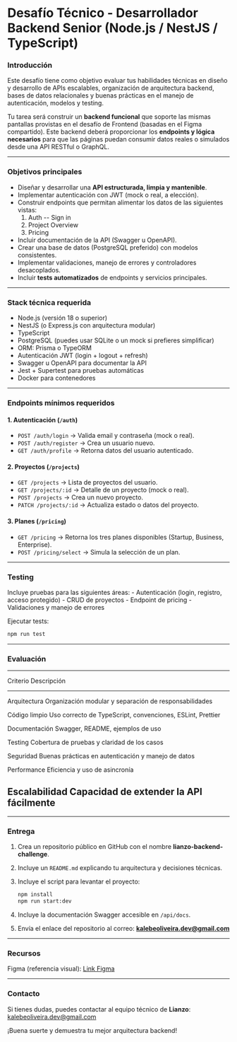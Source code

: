 # Desafío Técnico - Desarrollador Backend Senior (Node.js / NestJS / TypeScript)

### Introducción

Este desafío tiene como objetivo evaluar tus habilidades técnicas en
diseño y desarrollo de APIs escalables, organización de arquitectura
backend, bases de datos relacionales y buenas prácticas en el manejo de
autenticación, modelos y testing.

Tu tarea será construir un **backend funcional** que soporte las mismas
pantallas provistas en el desafío de Frontend (basadas en el Figma
compartido). Este backend deberá proporcionar los **endpoints y lógica
necesarios** para que las páginas puedan consumir datos reales o
simulados desde una API RESTful o GraphQL.

------------------------------------------------------------------------

### Objetivos principales

-   Diseñar y desarrollar una **API estructurada, limpia y mantenible**.
-   Implementar autenticación con JWT (mock o real, a elección).
-   Construir endpoints que permitan alimentar los datos de las
    siguientes vistas:
    1.  Auth -- Sign in
    2.  Project Overview
    3.  Pricing
-   Incluir documentación de la API (Swagger u OpenAPI).
-   Crear una base de datos (PostgreSQL preferido) con modelos
    consistentes.
-   Implementar validaciones, manejo de errores y controladores
    desacoplados.
-   Incluir **tests automatizados** de endpoints y servicios
    principales.

------------------------------------------------------------------------

### Stack técnica requerida

-   Node.js (versión 18 o superior)
-   NestJS (o Express.js con arquitectura modular)
-   TypeScript
-   PostgreSQL (puedes usar SQLite o un mock si prefieres simplificar)
-   ORM: Prisma o TypeORM
-   Autenticación JWT (login + logout + refresh)
-   Swagger u OpenAPI para documentar la API
-   Jest + Supertest para pruebas automáticas
-   Docker para contenedores

------------------------------------------------------------------------

### Endpoints mínimos requeridos

#### 1. Autenticación (`/auth`)

-   `POST /auth/login` → Valida email y contraseña (mock o real).
-   `POST /auth/register` → Crea un usuario nuevo.
-   `GET /auth/profile` → Retorna datos del usuario autenticado.

#### 2. Proyectos (`/projects`)

-   `GET /projects` → Lista de proyectos del usuario.
-   `GET /projects/:id` → Detalle de un proyecto (mock o real).
-   `POST /projects` → Crea un nuevo proyecto.
-   `PATCH /projects/:id` → Actualiza estado o datos del proyecto.

#### 3. Planes (`/pricing`)

-   `GET /pricing` → Retorna los tres planes disponibles (Startup,
    Business, Enterprise).
-   `POST /pricing/select` → Simula la selección de un plan.

------------------------------------------------------------------------

### Testing

Incluye pruebas para las siguientes áreas: - Autenticación (login,
registro, acceso protegido) - CRUD de proyectos - Endpoint de pricing -
Validaciones y manejo de errores

Ejecutar tests:

``` bash
npm run test
```

------------------------------------------------------------------------

### Evaluación

  -----------------------------------------------------------------------
  Criterio                       Descripción
  ------------------------------ ----------------------------------------
  Arquitectura                   Organización modular y separación de
                                 responsabilidades

  Código limpio                  Uso correcto de TypeScript,
                                 convenciones, ESLint, Prettier

  Documentación                  Swagger, README, ejemplos de uso

  Testing                        Cobertura de pruebas y claridad de los
                                 casos

  Seguridad                      Buenas prácticas en autenticación y
                                 manejo de datos

  Performance                    Eficiencia y uso de asincronía

  Escalabilidad                  Capacidad de extender la API fácilmente
  -----------------------------------------------------------------------

------------------------------------------------------------------------

### Entrega

1.  Crea un repositorio público en GitHub con el nombre
    **lianzo-backend-challenge**.

2.  Incluye un `README.md` explicando tu arquitectura y decisiones
    técnicas.

3.  Incluye el script para levantar el proyecto:

    ``` bash
    npm install
    npm run start:dev
    ```

4.  Incluye la documentación Swagger accesible en `/api/docs`.

5.  Envía el enlace del repositorio al correo:
    **kalebeoliveira.dev@gmail.com**

------------------------------------------------------------------------

### Recursos

Figma (referencia visual): [Link
Figma](https://www.figma.com/design/z7BEqnLA2Xt0qTGp1VXwGT/Sem-t%C3%ADtulo?node-id=0-1&t=Au4uXA3gLcszcxVb-1)

------------------------------------------------------------------------

### Contacto

Si tienes dudas, puedes contactar al equipo técnico de **Lianzo**:
kalebeoliveira.dev@gmail.com

¡Buena suerte y demuestra tu mejor arquitectura backend!
